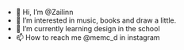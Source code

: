 - 👋 Hi, I’m @Zailinn
- 👀 I’m interested in music, books and draw a little.
- 🌱 I’m currently learning design in the school
- 📫 How to reach me @memc_d in instagram

<!---
MoreiraMaria/MoreiraMaria is a ✨ special ✨ repository because its `README.md` (this file) appears on your GitHub profile.
You can click the Preview link to take a look at your changes.
--->
